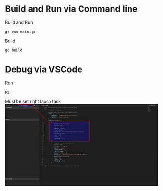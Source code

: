 
# Build and Run via Command line

Build and Run
```Shell
go run main.go
```

Build
```Shell
go build
```

# Debug via VSCode

Run
```Shell
F5
```

Must be set right lauch task
![alt tag](https://raw.githubusercontent.com/lukaskellerstein/GolangTrainingProjects/master/images/Selection_030.png)